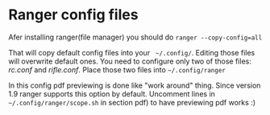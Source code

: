 # Ranger config files
Afer installing ranger(file manager) you should do 
`ranger --copy-config=all` 

That will copy default config files into your ``` ~/.config/```. Editing those files will overwrite default ones. 
You need to configure only two of those files: *rc.conf* and *rifle.conf*.
Place those two files into ```~/.config/ranger```

In this config pdf previewing is done like "work around" thing. Since version 1.9 ranger supports this option by default. Uncomment lines in `~/.config/ranger/scope.sh` in section pdf) to have previewing pdf works :) 
